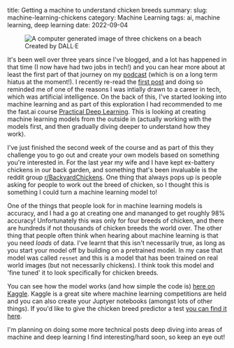 title: Getting a machine to understand chicken breeds
summary: 
slug: machine-learning-chickens
category: Machine Learning
tags: ai, machine learning, deep learning
date: 2022-09-04

<figure class="image-container image-right">
    <img class="article-image" src="{static}/images/chickens-on-beach.png" alt="A computer generated image of three chickens on a beach" />
    <figcaption>Created by DALL·E</figcaption>
</figure>

It's been well over three years since I've blogged, and a lot has happened in that time (I now have had two jobs in tech!) and you can hear more about at least the first part of that journey on my [podcast](https://aqoc.dev) (which is on a long term hiatus at the moment!). I recently re-read the [first post]({filename}/posts/why-am-i-learning.md) and doing so reminded me of one of the reasons I was intially drawn to a career in tech, which was artificial intelligence. On the back of this, I've started looking into machine learning and as part of this exploration I had recommended to me the fast.ai course [Practical Deep Learning](https://course.fast.ai). This is looking at creating machine learning models from the outside in (actually working with the models first, and then gradually diving deeper to understand how they work).

I've just finished the second week of the course and as part of this they challenge you to go out and create your own models based on something you're interested in. For the last year my wife and I have kept ex-battery chickens in our back garden, and something that's been invaluable is the reddit group [r/BackyardChickens](https://www.reddit.com/r/BackYardChickens/). One thing that always pops up is people asking for people to work out the breed of chicken, so I thought this is something I could turn a machine learning model to!

One of the things that people look for in machine learning models is accuracy, and I had a go at creating one and mananged to get roughly 98% accuracy! Unfortunately this was only for four breeds of chicken, and there are hundreds if not thousands of chicken breeds the world over. The other thing that people often think when hearing about machine learning is that you need _loads_ of data. I've learnt that this isn't necessarily true, as long as you start your model off by building on a pretrained model. In my case that model was called `resnet` and this is a model that has been trained on real world images (but not necessarily chickens). I think took this model and 'fine tuned' it to look specifically for chicken breeds.

You can see how the model works (and how simple the code is) [here on Kaggle](https://www.kaggle.com/code/edkenthazledine/chicken-breed-predictor-98-accuracy). Kaggle is a great site where machine learning competitions are held and you can also create your Juptyer notebooks (amongst lots of other things). If you'd like to give the chicken breed predictor a test [you can find it here](https://huggingface.co/spaces/edthecoder/chicken_breeds).

I'm planning on doing some more technical posts deep diving into areas of machine and deep learning I find interesting/hard soon, so keep an eye out!